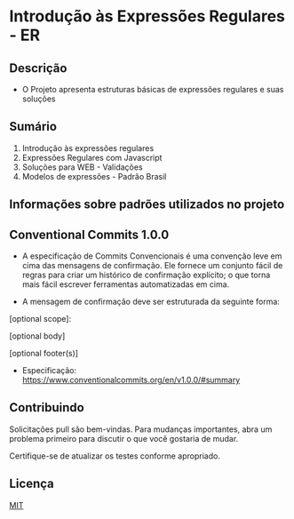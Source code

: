 # Introdução às Expressões Regulares - ER

## Descrição

* O Projeto apresenta estruturas básicas de expressões regulares e suas soluções

## Sumário

01. Introdução às expressões regulares
02. Expressões Regulares com Javascript
03. Soluções para WEB - Validações
04. Modelos de expressões - Padrão Brasil

## Informações sobre padrões utilizados no projeto

## Conventional Commits 1.0.0

* A especificação de Commits Convencionais é uma convenção leve em cima das mensagens de confirmação. Ele fornece um conjunto fácil de regras para criar um histórico de confirmação explícito; o que torna mais fácil escrever ferramentas automatizadas em cima.

* A mensagem de confirmação deve ser estruturada da seguinte forma:

<type>[optional scope]: <description>

[optional body]

[optional footer(s)]

* Especificação: https://www.conventionalcommits.org/en/v1.0.0/#summary

## Contribuindo
Solicitações pull são bem-vindas. Para mudanças importantes, abra um problema primeiro para discutir o que você gostaria de mudar.

Certifique-se de atualizar os testes conforme apropriado.

## Licença
[MIT](https://choosealicense.com/licenses/mit/)
